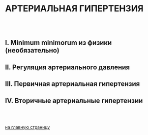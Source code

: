 # АРТЕРИАЛЬНАЯ ГИПЕРТЕНЗИЯ
<br/>
<br/>

## I. Minimum minimorum из физики (необязательно)

## II. Регуляция артериального давления

## III. Первичная артериальная гипертензия

## IV. Вторичные артериальные гипертензии
<br/>
<br/>




[на главную страницу](README.md)
